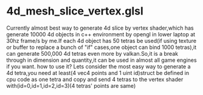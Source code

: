 # 4d_mesh_slice_vertex.glsl
Currently almost best way to generate 4d slice by vertex shader,which has generate 10000 4d objects in c++ environment by opengl in lower laptop at 30hz frame/s by me.If each 4d object has 50 tetras be used(if using texture or buffer to replace a bunch of "if" cases,one object can bind 1000 tetras),it can generate 500,000 4d tetras even more by valkan.So,it is a break through in dimension and quantity,it can be used in almost all game engines if you want.
how to use it?
Lets consider the most easy way to generate a 4d tetra,you need at least(4 vec4 points and 1 uint id)struct be defined in cpu code as one tetra and copy and send 
4 tetras to the vertex shader with(id=0,id=1,id=2,id=3)(4 tetras' points are same)



